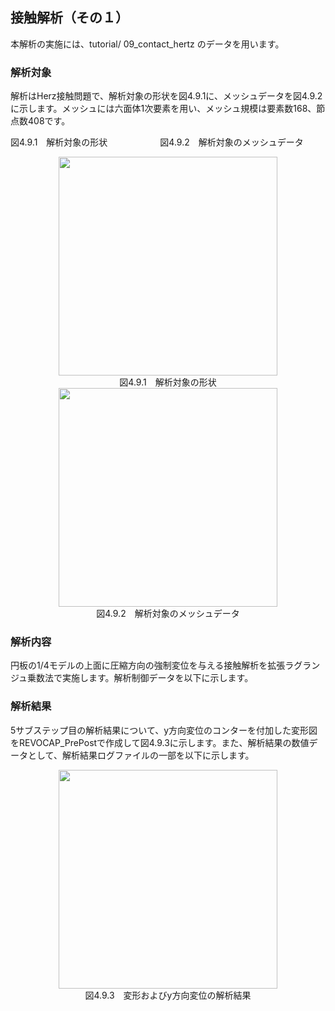 ## 接触解析（その１）

本解析の実施には、tutorial/ 09\_contact\_hertz のデータを用います。

### 解析対象

解析はHerz接触問題で、解析対象の形状を図4.9.1に、メッシュデータを図4.9.2に示します。メッシュには六面体1次要素を用い、メッシュ規模は要素数168、節点数408です。

図4.9.1　解析対象の形状　　　　　　図4.9.2　解析対象のメッシュデータ

<div style="text-align: center;">
<img src="../fig/image16.png" width="350px"><br>
図4.9.1　解析対象の形状
</div>

<div style="text-align: center;">
<img src="../fig/image17.png" width="350px"><br>
図4.9.2　解析対象のメッシュデータ
</div>

### 解析内容

円板の1/4モデルの上面に圧縮方向の強制変位を与える接触解析を拡張ラグランジュ乗数法で実施します。解析制御データを以下に示します。

### 解析結果

5サブステップ目の解析結果について、y方向変位のコンターを付加した変形図をREVOCAP\_PrePostで作成して図4.9.3に示します。また、解析結果の数値データとして、解析結果ログファイルの一部を以下に示します。

<div style="text-align: center;">
<img src="../fig/image18.png" width="350px"><br>
図4.9.3　変形およびy方向変位の解析結果
</div>


